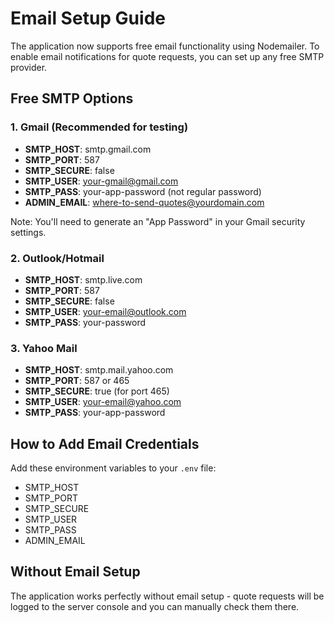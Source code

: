 # Email Setup Guide

The application now supports free email functionality using Nodemailer. To enable email notifications for quote requests, you can set up any free SMTP provider.

## Free SMTP Options

### 1. Gmail (Recommended for testing)
- **SMTP_HOST**: smtp.gmail.com
- **SMTP_PORT**: 587
- **SMTP_SECURE**: false
- **SMTP_USER**: your-gmail@gmail.com
- **SMTP_PASS**: your-app-password (not regular password)
- **ADMIN_EMAIL**: where-to-send-quotes@yourdomain.com

Note: You'll need to generate an "App Password" in your Gmail security settings.

### 2. Outlook/Hotmail
- **SMTP_HOST**: smtp.live.com
- **SMTP_PORT**: 587
- **SMTP_SECURE**: false
- **SMTP_USER**: your-email@outlook.com
- **SMTP_PASS**: your-password

### 3. Yahoo Mail
- **SMTP_HOST**: smtp.mail.yahoo.com
- **SMTP_PORT**: 587 or 465
- **SMTP_SECURE**: true (for port 465)
- **SMTP_USER**: your-email@yahoo.com
- **SMTP_PASS**: your-app-password

## How to Add Email Credentials

Add these environment variables to your `.env` file:
- SMTP_HOST
- SMTP_PORT
- SMTP_SECURE
- SMTP_USER
- SMTP_PASS
- ADMIN_EMAIL

## Without Email Setup

The application works perfectly without email setup - quote requests will be logged to the server console and you can manually check them there.